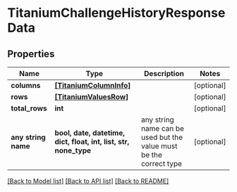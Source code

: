 # TitaniumChallengeHistoryResponseData


## Properties
Name | Type | Description | Notes
------------ | ------------- | ------------- | -------------
**columns** | [**[TitaniumColumnInfo]**](TitaniumColumnInfo.md) |  | [optional] 
**rows** | [**[TitaniumValuesRow]**](TitaniumValuesRow.md) |  | [optional] 
**total_rows** | **int** |  | [optional] 
**any string name** | **bool, date, datetime, dict, float, int, list, str, none_type** | any string name can be used but the value must be the correct type | [optional]

[[Back to Model list]](../README.md#documentation-for-models) [[Back to API list]](../README.md#documentation-for-api-endpoints) [[Back to README]](../README.md)


